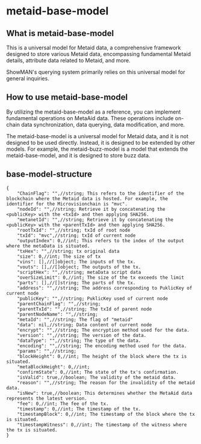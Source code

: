 # metaid-base-model

What is metaid-base-model
-------------------------
This is a universal model for Metaid data, a comprehensive framework designed to store various Metaid data, encompassing fundamental Metaid details, attribute data related to Metaid, and more.

ShowMAN's querying system primarily relies on this universal model for general inquiries.

How to use metaid-base-model
----------------------------
By utilizing the metaid-base-model as a reference, you can implement fundamental operations on MetaAid data. These operations include on-chain data synchronization, data querying, data modification, and more.

The metaid-base-model is a universal model for Metaid data, and it is not designed to be used directly. Instead, it is designed to be extended by other models. For example, the metaid-buzz-model is a model that extends the metaid-base-model, and it is designed to store buzz data.


base-model-structure
--------------------
```
{
    "ChainFlag": "",//string; This refers to the identifier of the blockchain where the Metaid data is hosted. For example, the identifier for the Microvisionchain is "mvc".
    "nodeId": "",//string; Retrieve it by concatenating the <publicKey> with the <txId> and then applying SHA256.
    "metanetId": "",//string; Retrieve it by concatenating the <publicKey> with the <parentTxId> and then applying SHA256. 
    "rootTxId": "",//string; txId of root node
    "txId": "mvc",//string; txId of current node
    "outputIndex": 0,//int; This refers to the index of the output where the metaData is situated. 
    "txHex": "",//string; tx original data
    "size": 0,//int; The size of tx
    "vins": [],//[]object; The inputs of the tx.
    "vouts": [],//[]object; The outputs of the tx.
    "scriptHex": "",//string; metaData script data
    "overSizeLimit": 0,//int; The size of the tx exceeds the limit
    "parts": [],//[]string; The parts of the tx.
    "address": "",//string; The address corresponding to PuklicKey of current node
    "publicKey": "",//string; PuklicKey used of current node
    "parentChainFlag": "",//string; 
    "parentTxId": "",//string; The txId of parent node
    "parentNodeName": "",//string; 
    "metaId": "",//string; The flag of "metaid"
    "data": nil,//string; Data content of current node
    "encrypt": "",//string; The encryption method used for the data.
    "version": "",//string; The version of the data.
    "dataType": "",//string; The type of the data.
    "encoding": "",//string; The encoding method used for the data.
    "params": "",//string;
    "blockHeight": 0,//int; The height of the block where the tx is situated.
    "metaBlockHeight": 0,//int; 
    "confirmState": 0,//int; The state of the tx's confirmation.
    "isValid": true,//boolean; The validity of the metaid data.
    "reason": "",//string; The reason for the invalidity of the metaid data.
    "isNew": true,//boolean; This determines whether the MetaAid data represents the latest version.
    "fee": 0,//int; The fee of the tx.
    "timestamp": 0,//int; The timestamp of the tx.
    "timestampBlock": 0,//int; The timestamp of the block where the tx is situated.
    "timestampWitness": 0,//int; The timestamp of the witness where the tx is situated.
}
```



